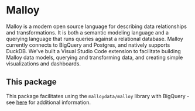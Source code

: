 # Malloy

Malloy is a modern open source language for describing data relationships and transformations. It is both a semantic modeling language and a querying language that runs queries against a relational database. Malloy currently connects to BigQuery and Postgres, and natively supports DuckDB. We've built a Visual Studio Code extension to facilitate building Malloy data models, querying and transforming data, and creating simple visualizations and dashboards.

## This package

This package facilitates using the `malloydata/malloy` library with BigQuery - see [here](https://github.com/malloydata/malloy/blob/main/packages/malloy/README.md) for additional information.
